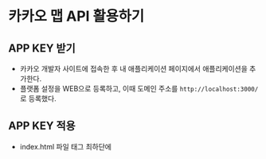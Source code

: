 # 카카오 맵 API 활용하기 

## APP KEY 받기 
- 카카오 개발자 사이트에 접속한 후 내 애플리케이션 페이지에서 애플리케이션을 추가한다. 
- 플랫폼 설정을 WEB으로 등록하고, 이때 도메인 주소를 ```http://localhost:3000/```로 등록했다. 

## APP KEY 적용 
- index.html 파일 <body>태그 최하단에 <script>태그를 작성하여 JavaScript 키를 넣어준다.
- 이때 작성하는 JavaScript 키는 노출하지 않도록 설정이 필요하다. 
- 우선 .env 파일을 생성해 ```REACT_APP_KAKAO_MAP_KEY=[내가 발급 받은 키]```를 적어준다. 
- .gitignore 파일에 .env를 추가한다. 
- index.html 파일에 작성한 ```JavaScript 키```를 ```REACT_APP_KAKAO_MAP_KEY```로 덮어서 작성한다. 
- 설정한 내용을 적용하기 위해 dotenv 패키지를 설치한다. 
- ```(yarn 명령어 : yarn add dotenv)```
  
## kakao map 컴포넌트 생성
```javaScript
  /*global kakao */
  import React, { useEffect } from "react";

  const KakaoMap = () => {
    const { kakao } = window;

    useEffect(() => {
      const container = document.getElementById("map"); //지도를 담을 영역의 DOM 레퍼런스
      const options = {
        //지도를 생성할 때 필요한 기본 옵션
        center: new kakao.maps.LatLng(33.450701, 126.570667), //지도의 중심좌표.
        level: 3, //지도의 레벨(확대, 축소 정도)
      };
      const map = new kakao.maps.Map(container, options); //지도 생성 및 객체 리턴
    }, []);

    return <div id="map" style={{ width: "300px", height: "300px" }}></div>;
  };

  export default KakaoMap;
```
## kakao map 컴포넌트 생성 (패키지 사용)
- kakao maps api를 리액트에 맞게 활용할 수 있는 패키지를 설치하면 코드가 절반으로 줄어든다. 
- ```yarn add react-kakao-maps-sdk```
  
```javaScript
  import React from "react";
  import { Map } from "react-kakao-maps-sdk";

  const KakaoMap = () => {
    return (
      <Map
        center={{ lat: 33.450701, lng: 126.570667 }}
        style={{ width: "375px", height: "812px" }}
        level={3}
      />
    );
  };

  export default KakaoMap;
```
  
## 내 위치 받아오는 카카오맵 API
```javaScript
  import React, { useEffect, useState } from "react";
  import { Map, MapMarker } from "react-kakao-maps-sdk";

  const KakaoMap = () => {
    const [state, setState] = useState({
      center: {
        lat: 33.450701,
        lng: 126.570667,
      },
      errMsg: null,
      isLoading: true,
    });

    useEffect(() => {
      if (navigator.geolocation) {
        // GeoLocation을 이용해서 접속 위치를 얻어옵니다
        navigator.geolocation.getCurrentPosition(
          (position) => {
            setState((prev) => ({
              ...prev,
              center: {
                lat: position.coords.latitude, // 위도
                lng: position.coords.longitude, // 경도
              },
              isLoading: false,
            }));
          },
          (err) => {
            setState((prev) => ({
              ...prev,
              errMsg: err.message,
              isLoading: false,
            }));
          }
        );
      } else {
        // HTML5의 GeoLocation을 사용할 수 없을때 마커 표시 위치와 인포윈도우 내용을 설정합니다
        setState((prev) => ({
          ...prev,
          errMsg: "geolocation을 사용할수 없어요..",
          isLoading: false,
        }));
      }
    }, []);

    return (
      <>
        <Map // 지도를 표시할 Container
          center={state.center}
          style={{
            // 지도의 크기
            width: "100%",
            height: "812px",
          }}
          level={3} // 지도의 확대 레벨
        >
          {!state.isLoading && (
            <MapMarker position={state.center}>
              <div style={{ padding: "5px", color: "#000" }}>
                {state.errMsg ? state.errMsg : "여기에 계신가요?!"}
              </div>
            </MapMarker>
          )}
        </Map>
      </>
    );
  };
  
  export default KakaoMap;
```
  
## 사용할 페이지에 import 해주기!!
  
![image](https://user-images.githubusercontent.com/100126319/211039848-76cde859-adaa-4311-b340-48ffca4a430d.png) ![image](https://user-images.githubusercontent.com/100126319/211047553-5ae1f2d5-2d1d-42a2-ab49-21258c71a6b6.png)



